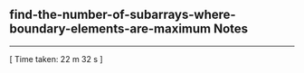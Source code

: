 <h2>find-the-number-of-subarrays-where-boundary-elements-are-maximum Notes</h2><hr>[ Time taken: 22 m 32 s ]